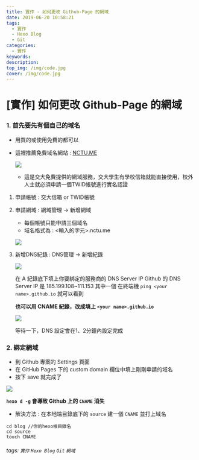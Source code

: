 ```yaml
---
title: 實作 - 如何更改 Github-Page 的網域
date: 2019-06-20 10:58:21
tags:
  - 實作
  - Hexo Blog
  - Git
categories:
  - 實作
keywords:
description:
top_img: /img/code.jpg
cover: /img/code.jpg
---
```

# [實作] 如何更改 Github-Page 的網域

### 1. 首先要先有個自己的域名

* 用買的或使用免費的都可以
* 這裡推薦免費域名網站 : [NCTU.ME](https://nctu.me/)

    ![](https://i.imgur.com/Zj4kX0Y.png)

    * 這是交大免費提供的網域服務，交大學生有學校信箱就能直接使用，校外人士就必須申請一個TWID帳號進行實名認證

1. 申請帳號 : 交大信箱 or TWID帳號
2. 申請網域 : 網域管理 → 新增網域

    * 每個帳號只能申請三個域名
    * 域名格式為 : <輸入的字元>.nctu.me

    ![](https://i.imgur.com/fJT8fTq.png)

3. 新增DNS紀錄 : DNS管理 → 新增紀錄

    ![](https://i.imgur.com/Za4AXuQ.png)

    在 A 紀錄底下填上你要綁定的服務商的 DNS Server IP
    Github 的 DNS Server IP 是 185.199.108~111.153 其中一個
    在終端機 `ping <your name>.github.io` 就可以看到

    **也可以用 CNAME 紀錄，改成填上 `<your name>.github.io`**

    ![](https://i.imgur.com/wVvR8dk.png)

    等待一下，DNS 設定會在1、2分鐘內設定完成

### 2. 綁定網域

* 到 Github 專案的 Settings 頁面
* 在 GitHub Pages 下的 custom domain 欄位中填上剛剛申請的域名
* 按下 save 就完成了

![](https://i.imgur.com/7USxt9j.png)

**`hexo d -g` 會導致 Github 上的 `CNAME` 消失**

* 解決方法 : 在本地端目錄底下的 `source` 建一個 `CNAME` 並打上域名

```=
cd blog //你的hexo根目錄名
cd source
touch CNAME
```

###### tags: `實作` `Hexo Blog` `Git` `網域`